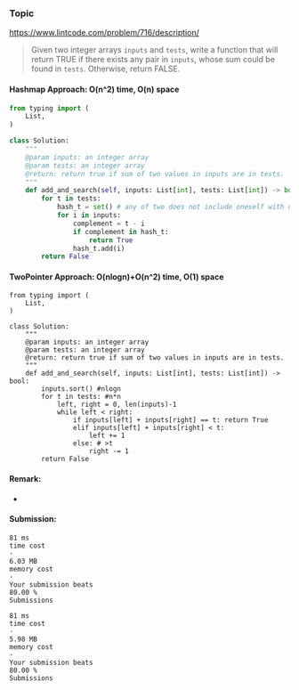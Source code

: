### Topic
https://www.lintcode.com/problem/716/description/
> Given two integer arrays `inputs` and `tests`, write a function that will return TRUE if there exists any pair in `inputs`, whose sum could be found in `tests`. Otherwise, return FALSE.
#### Hashmap Approach: O(n^2) time, O(n) space
```python
from typing import (
    List,
)

class Solution:
    """
    @param inputs: an integer array
    @param tests: an integer array
    @return: return true if sum of two values in inputs are in tests.
    """
    def add_and_search(self, inputs: List[int], tests: List[int]) -> bool:
        for t in tests:
            hash_t = set() # any of two does not include oneself with oneself
            for i in inputs:
                complement = t - i
                if complement in hash_t: 
                    return True
                hash_t.add(i)
        return False
```
#### TwoPointer Approach: O(nlogn)+O(n^2) time, O(1) space
```
from typing import (
    List,
)

class Solution:
    """
    @param inputs: an integer array
    @param tests: an integer array
    @return: return true if sum of two values in inputs are in tests.
    """
    def add_and_search(self, inputs: List[int], tests: List[int]) -> bool:
        inputs.sort() #nlogn
        for t in tests: #n*n
            left, right = 0, len(inputs)-1
            while left < right:
                if inputs[left] + inputs[right] == t: return True
                elif inputs[left] + inputs[right] < t:
                    left += 1
                else: # >t
                    right -= 1
        return False
```
#### Remark:
- 
#### Submission:
```
81 ms
time cost
·
6.03 MB
memory cost
·
Your submission beats
80.00 %
Submissions
```
```
81 ms
time cost
·
5.98 MB
memory cost
·
Your submission beats
80.00 %
Submissions
```
